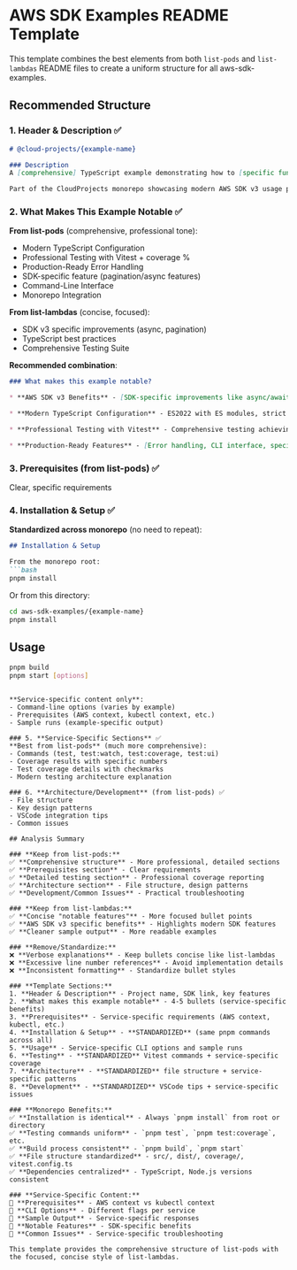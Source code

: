 # AWS SDK Examples README Template

This template combines the best elements from both `list-pods` and `list-lambdas` README files to create a uniform structure for all aws-sdk-examples.

## Recommended Structure

### 1. **Header & Description** ✅
```markdown
# @cloud-projects/{example-name}

### Description
A [comprehensive] TypeScript example demonstrating how to [specific functionality] using the [@aws-sdk/client-{service}](https://docs.aws.amazon.com/AWSJavaScriptSDK/v3/latest/clients/client-{service}/index.html) module. This example [includes key features like pagination, error handling, CLI interface, and extensive testing].

Part of the CloudProjects monorepo showcasing modern AWS SDK v3 usage patterns with Node.js.
```

### 2. **What Makes This Example Notable** ✅
**From list-pods** (comprehensive, professional tone):
- Modern TypeScript Configuration
- Professional Testing with Vitest + coverage %
- Production-Ready Error Handling
- SDK-specific feature (pagination/async features)
- Command-Line Interface
- Monorepo Integration

**From list-lambdas** (concise, focused):
- SDK v3 specific improvements (async, pagination)
- TypeScript best practices
- Comprehensive Testing Suite

**Recommended combination**:
```markdown
### What makes this example notable?

* **AWS SDK v3 Benefits** - [SDK-specific improvements like async/await, improved pagination]

* **Modern TypeScript Configuration** - ES2022 with ES modules, strict typing throughout

* **Professional Testing with Vitest** - Comprehensive testing achieving X% coverage with Y passing tests

* **Production-Ready Features** - [Error handling, CLI interface, specific SDK features]
```

### 3. **Prerequisites** (from list-pods) ✅
Clear, specific requirements

### 4. **Installation & Setup** ✅
**Standardized across monorepo** (no need to repeat):
```markdown
## Installation & Setup

From the monorepo root:
```bash
pnpm install
```

Or from this directory:
```bash
cd aws-sdk-examples/{example-name}
pnpm install
```

## Usage
```bash
pnpm build
pnpm start [options]
```
```

**Service-specific content only**:
- Command-line options (varies by example)
- Prerequisites (AWS context, kubectl context, etc.)
- Sample runs (example-specific output)

### 5. **Service-Specific Sections** ✅
**Best from list-pods** (much more comprehensive):
- Commands (test, test:watch, test:coverage, test:ui)
- Coverage results with specific numbers
- Test coverage details with checkmarks
- Modern testing architecture explanation

### 6. **Architecture/Development** (from list-pods) ✅
- File structure
- Key design patterns
- VSCode integration tips
- Common issues

## Analysis Summary

### **Keep from list-pods:**
✅ **Comprehensive structure** - More professional, detailed sections
✅ **Prerequisites section** - Clear requirements
✅ **Detailed testing section** - Professional coverage reporting
✅ **Architecture section** - File structure, design patterns
✅ **Development/Common Issues** - Practical troubleshooting

### **Keep from list-lambdas:**
✅ **Concise "notable features"** - More focused bullet points
✅ **AWS SDK v3 specific benefits** - Highlights modern SDK features
✅ **Cleaner sample output** - More readable examples

### **Remove/Standardize:**
❌ **Verbose explanations** - Keep bullets concise like list-lambdas
❌ **Excessive line number references** - Avoid implementation details
❌ **Inconsistent formatting** - Standardize bullet styles

### **Template Sections:**
1. **Header & Description** - Project name, SDK link, key features
2. **What makes this example notable** - 4-5 bullets (service-specific benefits)
3. **Prerequisites** - Service-specific requirements (AWS context, kubectl, etc.)
4. **Installation & Setup** - **STANDARDIZED** (same pnpm commands across all)
5. **Usage** - Service-specific CLI options and sample runs
6. **Testing** - **STANDARDIZED** Vitest commands + service-specific coverage
7. **Architecture** - **STANDARDIZED** file structure + service-specific patterns
8. **Development** - **STANDARDIZED** VSCode tips + service-specific issues

### **Monorepo Benefits:**
✅ **Installation is identical** - Always `pnpm install` from root or directory  
✅ **Testing commands uniform** - `pnpm test`, `pnpm test:coverage`, etc.  
✅ **Build process consistent** - `pnpm build`, `pnpm start`  
✅ **File structure standardized** - src/, dist/, coverage/, vitest.config.ts  
✅ **Dependencies centralized** - TypeScript, Node.js versions consistent  

### **Service-Specific Content:**
🎯 **Prerequisites** - AWS context vs kubectl context  
🎯 **CLI Options** - Different flags per service  
🎯 **Sample Output** - Service-specific responses  
🎯 **Notable Features** - SDK-specific benefits  
🎯 **Common Issues** - Service-specific troubleshooting  

This template provides the comprehensive structure of list-pods with the focused, concise style of list-lambdas.